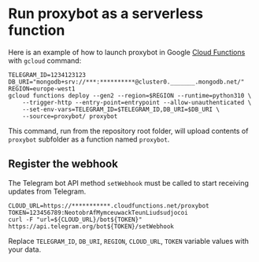 # Run proxybot as a serverless function

Here is an example of how to launch proxybot in Google [Cloud Functions](https://cloud.google.com/functions) with `gcloud` command:
```
TELEGRAM_ID=1234123123
DB_URI="mongodb+srv://***:**********@cluster0._______.mongodb.net/"
REGION=europe-west1
gcloud functions deploy --gen2 --region=$REGION --runtime=python310 \
    --trigger-http --entry-point=entrypoint --allow-unauthenticated \
	--set-env-vars=TELEGRAM_ID=$TELEGRAM_ID,DB_URI=$DB_URI \
	--source=proxybot/ proxybot
```

This command, run from the repository root folder, will upload contents of `proxybot` subfolder as a function named `proxybot`.

## Register the webhook

The Telegram bot API method `setWebhook` must be called to start receiving updates from Telegram.
```
CLOUD_URL=https://***********.cloudfunctions.net/proxybot
TOKEN=123456789:NeotobrAfMymceuwackTeunLiudsudjocoi
curl -F "url=${CLOUD_URL}/bot${TOKEN}" https://api.telegram.org/bot${TOKEN}/setWebhook
```

Replace `TELEGRAM_ID`, `DB_URI`, `REGION`, `CLOUD_URL`, `TOKEN` variable values with your data.

